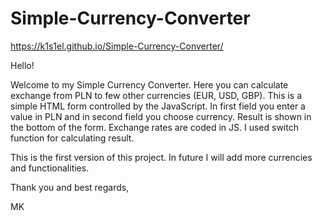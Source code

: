 ﻿# Simple-Currency-Converter

https://k1s1el.github.io/Simple-Currency-Converter/


Hello!

Welcome to my Simple Currency Converter.
Here you can calculate exchange from PLN to few other currencies (EUR, USD, GBP).
This is a simple HTML form controlled by the JavaScript.
In first field you enter a value in PLN and in second field you choose currency.
Result is shown in the bottom of the form. Exchange rates are coded in JS. 
I used switch function for calculating result.

This is the first version of this project. In future I will add more currencies and functionalities.

Thank you and best regards,

MK
